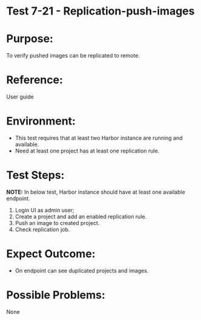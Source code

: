 Test 7-21 - Replication-push-images  
=======

# Purpose:

To verify pushed images can be replicated to remote.  

# Reference:

User guide

# Environment:

* This test requires that at least two Harbor instance are running and available.  
* Need at least one project has at least one replication rule. 

# Test Steps:  
**NOTE:** In below test, Harbor instance should have at least one available endpoint.  

1. Login UI as admin user;  
2. Create a project and add an enabled replication rule.  
3. Push an image to created project.  
4. Check replication job.  

# Expect Outcome:  

* On endpoint can see duplicated projects and images. 

# Possible Problems:
None

